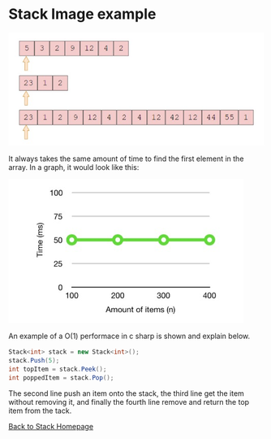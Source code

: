 # Stack Image example

![Image Example](Stack-bigO.jpg)

It always takes the same amount of time to find the first element in the array. In a graph, it would look like this:

![Image Example](Stack-bigO2.jpg)

An example of a O(1) performace in c sharp is shown and explain below.

```csharp
Stack<int> stack = new Stack<int>();
stack.Push(5); 
int topItem = stack.Peek();
int poppedItem = stack.Pop(); 
```
The second line push an item onto the stack, the third line get the item without removing it, and finally the fourth line remove and return the top item from the tack.

[Back to Stack Homepage](1-topic.md)